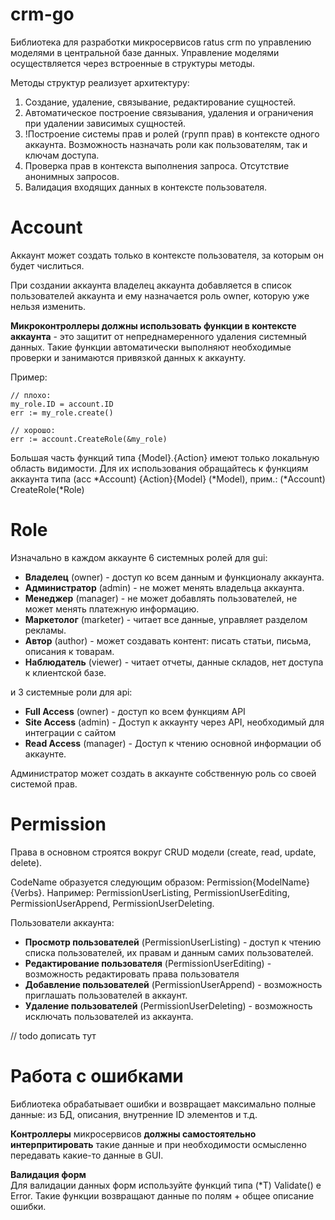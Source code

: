 # crm-go

Библиотека для разработки микросервисов ratus crm по управлению моделями в центральной базе данных.
Управление моделями осуществляется через встроенные в структуры методы.

Методы структур реализует архитектуру:
1. Создание, удаление, связывание, редактирование сущностей.
2. Автоматическое построение связывания, удаления и ограничения при удалении зависимых сущностей.
3. !Построение системы прав и ролей (групп прав) в контексте одного аккаунта. Возможность назначать роли как пользователям, так и ключам доступа.
4. Проверка прав в контекста выполнения запроса. Отсутствие анонимных запросов.
5. Валидация входящих данных в контексте пользователя.

# Account
Аккаунт может создать только в контексте пользователя, за которым он будет числиться.

При создании аккаунта владелец аккаунта добавляется в список пользователей аккаунта и ему назначается роль owner, которую уже нельзя изменить.

**Микроконтроллеры должны использовать функции в контексте аккаунта** - это защитит от непреднамеренного удаления системный данных. Такие функции автоматически выполняют необходимые проверки и занимаются привязкой данных к аккаунту.

Пример:
```golang
// плохо:
my_role.ID = account.ID
err := my_role.create()

// хорошо:
err := account.CreateRole(&my_role)
```
Большая часть функций типа {Model}.{Action} имеют только локальную область видимости. Для их использования обращайтесь к функциям аккаунта типа (acc *Account) {Action}{Model} (*Model), прим.: (*Account) CreateRole(*Role)


# Role
Изначально в каждом аккаунте 6 системных ролей для gui:
<ul>
  <li><strong>Владелец</strong> (owner) - доступ ко всем данным и функционалу аккаунта.</li>
  <li><strong>Администратор</strong> (admin) - не может менять владельца аккаунта.</li>
  <li><strong>Менеджер</strong> (manager) - не может добавлять пользователей, не может менять платежную информацию.</li>
  <li><strong>Маркетолог</strong> (marketer) - читает все данные, управляет разделом рекламы.</li>
  <li><strong>Автор</strong> (author) - может создавать контент: писать статьи, письма, описания к товарам.</li>
  <li><strong>Наблюдатель</strong> (viewer) - читает отчеты, данные складов, нет доступа к клиентской базе.</li>
</ul>

и 3 системные роли для api: 
<ul>
  <li><strong>Full Access</strong> (owner) - доступ ко всем функциям API</li>
  <li><strong>Site Access</strong> (admin) - Доступ к аккаунту через API, необходимый для интеграции с сайтом</li>
  <li><strong>Read Access</strong> (manager) - Доступ к чтению основной информации об аккаунте.</li>
</ul>

Администратор может создать в аккаунте собственную роль со своей системой прав.

# Permission
Права в основном строятся вокруг CRUD модели (create, read, update, delete).

CodeName образуется следующим образом: Permission{ModelName}{Verbs}. Например: PermissionUserListing, PermissionUserEditing, PermissionUserAppend, PermissionUserDeleting.

Пользователи аккаунта:
<ul>
  <li><strong>Просмотр пользователей</strong> (PermissionUserListing) - доступ к чтению списка пользователей, их правам и данным самих пользователей.</li>
  <li><strong>Редактирование пользователя</strong> (PermissionUserEditing) - возможность редактировать права пользователя</li>
  <li><strong>Добавление пользователей</strong> (PermissionUserAppend) - возможность приглашать пользователей в аккаунт.</li>
  <li><strong>Удаление пользователей</strong> (PermissionUserDeleting) - возможность исключать пользователей из аккаунта.</li>
  
</ul>

// todo дописать тут

# Работа с ошибками
Библиотека обрабатывает ошибки и возвращает максимально полные данные: из БД, описания, внутренние ID элементов и т.д.

**Контроллеры** микросервисов **должны самостоятельно интерпритировать** такие данные и при необходимости осмысленно передавать какие-то данные в GUI.

**Валидация форм**<br>
Для валидации данных форм используйте функций типа (*T) Validate<Verb>() e Error. Такие функции возвращают данные по полям + общее описание ошибки.
